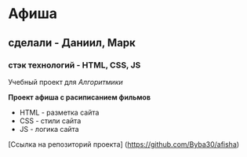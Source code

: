 # Афиша
## сделали  - Даниил, Марк
### стэк технологий - HTML, CSS, JS
Учебный проект для _Алгоритмики_

**Проект афиша с расиписанием фильмов**

* HTML - разметка сайта
* CSS - стили сайта 
* JS - логика сайта

[Ссылка на репозиторий проекта] (https://github.com/Byba30/afisha)